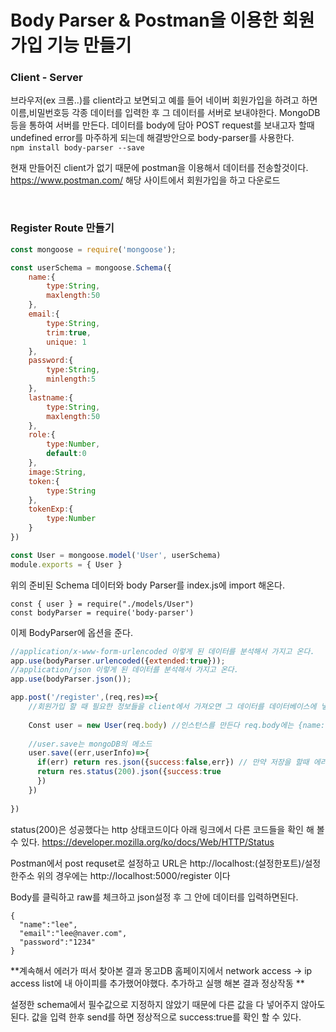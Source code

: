# Body Parser & Postman을 이용한 회원가입 기능 만들기

### Client - Server
브라우저(ex 크롬..)를 client라고 보면되고 예를 들어 네이버 회원가입을 하려고 하면 이름,비밀번호등 각종 데이터를 입력한 후
그 데이터를 서버로 보내야한다. MongoDB등을 통하여 서버를 만든다.
데이터를 body에 담아 POST request를 보내고자 할때 undefined error를 마주하게 되는데 해결방안으로 body-parser를 사용한다.</br>
``
npm install body-parser --save
``
</br>

현재 만들어진 client가 없기 때문에 postman을 이용해서 데이터를 전송할것이다.</br>
https://www.postman.com/ 해당 사이트에서 회원가입을 하고 다운로드

</br>

### Register Route 만들기

```js
const mongoose = require('mongoose');

const userSchema = mongoose.Schema({
    name:{
        type:String,
        maxlength:50
    },
    email:{
        type:String,
        trim:true,
        unique: 1
    },
    password:{
        type:String,
        minlength:5
    },
    lastname:{
        type:String,
        maxlength:50
    },
    role:{
        type:Number,
        default:0
    },
    image:String,
    token:{
        type:String
    },
    tokenExp:{
        type:Number
    }
})

const User = mongoose.model('User', userSchema)
module.exports = { User }
```
위의 준비된 Schema 데이터와 body Parser를 index.js에 import 해온다.
```
const { user } = require("./models/User")
const bodyParser = require('body-parser')
```  
이제 BodyParser에 옵션을 준다.
```js
//application/x-www-form-urlencoded 이렇게 된 데이터를 분석해서 가지고 온다.
app.use(bodyParser.urlencoded({extended:true}));
//application/json 이렇게 된 데이터를 분석해서 가지고 온다.
app.use(bodyParser.json());
```



```js
app.post('/register',(req,res)=>{
    //회원가입 할 때 필요한 정보들을 client에서 가져오면 그 데이터를 데이터베이스에 넣어준다
    
    Const user = new User(req.body) //인스턴스를 만든다 req.body에는 {name:"hello",password:"1234"}이런식으로 데이터가 들어있는것. 이것은 body-parser를 이용해서 받는것이다.
    
    //user.save는 mongoDB의 메소드
    user.save((err,userInfo)=>{
      if(err) return res.json({success:false,err}) // 만약 저장을 할때 에러가 있으면 클라이언트에 에러가 있다고 전달해주는데, json형식으로 전달해주는것
      return res.status(200).json({success:true 
      })
    })
    
})
```
status(200)은 성공했다는 http 상태코드이다 아래 링크에서 다른 코드들을 확인 해 볼수 있다.
https://developer.mozilla.org/ko/docs/Web/HTTP/Status </br>

Postman에서 post requset로 설정하고 URL은 http://localhost:(설정한포트)/설정한주소
위의 경우에는 http://localhost:5000/register 이다</br>

Body를 클릭하고 raw를 체크하고 json설정 후 그 안에 데이터를 입력하면된다.
```
{
  "name":"lee",
  "email":"lee@naver.com",
  "password":"1234"
}
```
**계속해서 에러가 떠서 찾아본 결과 몽고DB 홈페이지에서 network access -> ip access list에 내 아이피를 추가했어야했다.
추가하고 실행 해본 결과 정상작동 ** 

설정한 schema에서 필수값으로 지정하지 않았기 때문에 다른 값을 다 넣어주지 않아도 된다.
값을 입력 한후 send를 하면 정상적으로 success:true를 확인 할 수 있다.
